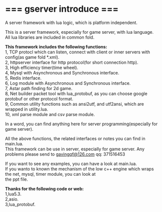 # === gserver introduce ===
A server framework with lua logic, which is platform independent.

This is a server framework, especially for game server, with lua language.
All lua libraries are included in common fold. 

**This framework includes the following functions:**  
  1, TCP protocl which can listen, connect with client or inner servers with config(as game fold *.xml).   
  2, httpserver interface for http protocol(for short connection http).   
  3, High efficiency timer(time wheel).  
  4, Mysql with Asynchronous and Synchronous interface.  
  5, Redis interface.  
  6, Log module with Asynchronous and Synchronous interface.  
  7, Astar path finding for 2d game.  
  8, Net builder packet tool with lua_protobuf, as you can choose google protobuf or other protocol format.   
  9, Common utility functions such as ansi2utf, and utf2ansi, which are wrapped in utility.lua.  
  10, xml parse module and csv parse module.

In a word, you can find anything here for server programming(especially for game server).

All the above functions, the related interfaces or notes you can find in main.lua.  
This framework can be use in server, especially for game server. Any problems please send to gavingqf@126.com 
qq: 371516453

If you want to see any examples, you can have a look at main.lua.  
If you wanto to known the mechanism of the low c++ engine which wraps the net, mysql, timer module, you can look at  
the ppt file.

**Thanks for the following code or web:**  
  1,lua5.3.  
  2,asio.    
  3,lua_protobuf.
